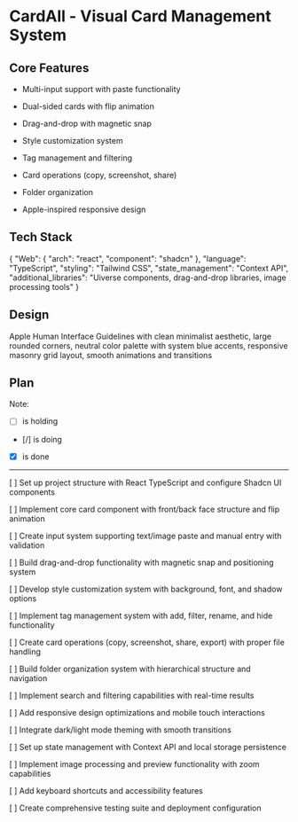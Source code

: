 # CardAll - Visual Card Management System

## Core Features

- Multi-input support with paste functionality

- Dual-sided cards with flip animation

- Drag-and-drop with magnetic snap

- Style customization system

- Tag management and filtering

- Card operations (copy, screenshot, share)

- Folder organization

- Apple-inspired responsive design

## Tech Stack

{
  "Web": {
    "arch": "react",
    "component": "shadcn"
  },
  "language": "TypeScript",
  "styling": "Tailwind CSS",
  "state_management": "Context API",
  "additional_libraries": "Uiverse components, drag-and-drop libraries, image processing tools"
}

## Design

Apple Human Interface Guidelines with clean minimalist aesthetic, large rounded corners, neutral color palette with system blue accents, responsive masonry grid layout, smooth animations and transitions

## Plan

Note: 

- [ ] is holding
- [/] is doing
- [X] is done

---

[ ] Set up project structure with React TypeScript and configure Shadcn UI components

[ ] Implement core card component with front/back face structure and flip animation

[ ] Create input system supporting text/image paste and manual entry with validation

[ ] Build drag-and-drop functionality with magnetic snap and positioning system

[ ] Develop style customization system with background, font, and shadow options

[ ] Implement tag management system with add, filter, rename, and hide functionality

[ ] Create card operations (copy, screenshot, share, export) with proper file handling

[ ] Build folder organization system with hierarchical structure and navigation

[ ] Implement search and filtering capabilities with real-time results

[ ] Add responsive design optimizations and mobile touch interactions

[ ] Integrate dark/light mode theming with smooth transitions

[ ] Set up state management with Context API and local storage persistence

[ ] Implement image processing and preview functionality with zoom capabilities

[ ] Add keyboard shortcuts and accessibility features

[ ] Create comprehensive testing suite and deployment configuration
